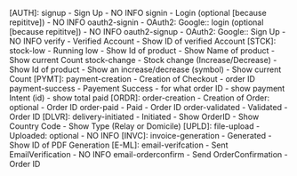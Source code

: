 [AUTH]:
signup - Sign Up
        - NO INFO
signin - Login (optional [because repititve])
    - NO INFO
oauth2-signin - OAuth2: Google:: login (optional [because repititve])
    - NO INFO
oauth2-signup - OAuth2: Google:: Sign Up
    - NO INFO
verify - Verified Account
    - Show ID of verified Account
[STCK]:
stock-low    - Running low
        - Show Id of product
        - Show Name of product
        - Show current Count
stock-change    - Stock change (Increase/Decrease)
        - Show Id of product
        - Show an increase/decrease (symbol)
        - Show current Count
[PYMT]:
payment-creation    - Creation of Checkout
        - order ID
payment-success    - Payement Success
        - for what order ID
        - show payment Intent (id)
        - show total paid
[ORDR]:
order-creation    - Creation of Order: optional
        - Order ID
order-paid    - Paid
        - Order ID
order-validated    - Validated
        - Order ID
[DLVR]:
delivery-initiated    - Initiated
        - Show OrderID
        - Show Country Code
        - Show Type (Relay or Domicile)
[UPLD]:
file-upload    - Uploaded: optional
        - NO INFO
[INVC]:
invoice-generation    - Generated
        - Show ID of PDF Generation
[E-ML]:
email-verifcation    - Sent EmailVerification
        - NO INFO
email-orderconfirm    - Send OrderConfirmation
        - Order ID